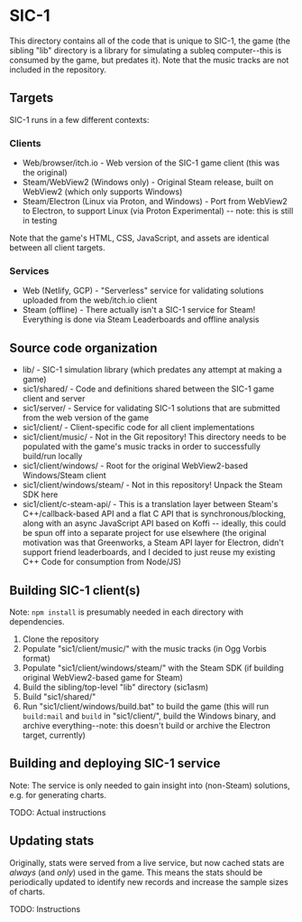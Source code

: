 # SIC-1
This directory contains all of the code that is unique to SIC-1, the game (the sibling "lib" directory is a library for simulating a subleq computer--this is consumed by the game, but predates it). Note that the music tracks are not included in the repository.

## Targets
SIC-1 runs in a few different contexts:

### Clients
* Web/browser/itch.io - Web version of the SIC-1 game client (this was the original)
* Steam/WebView2 (Windows only) - Original Steam release, built on WebView2 (which only supports Windows)
* Steam/Electron (Linux via Proton, and Windows) - Port from WebView2 to Electron, to support Linux (via Proton Experimental) -- note: this is still in testing

Note that the game's HTML, CSS, JavaScript, and assets are identical between all client targets.

### Services
* Web (Netlify, GCP) - "Serverless" service for validating solutions uploaded from the web/itch.io client
* Steam (offline) - There actually isn't a SIC-1 service for Steam! Everything is done via Steam Leaderboards and offline analysis

## Source code organization
* lib/ - SIC-1 simulation library (which predates any attempt at making a game)
* sic1/shared/ - Code and definitions shared between the SIC-1 game client and server
* sic1/server/ - Service for validating SIC-1 solutions that are submitted from the web version of the game
* sic1/client/ - Client-specific code for all client implementations
* sic1/client/music/ - Not in the Git repository! This directory needs to be populated with the game's music tracks in order to successfully build/run locally
* sic1/client/windows/ - Root for the original WebView2-based Windows/Steam client
* sic1/client/windows/steam/ - Not in this repository! Unpack the Steam SDK here
* sic1/client/c-steam-api/ - This is a translation layer between Steam's C++/callback-based API and a flat C API that is synchronous/blocking, along with an async JavaScript API based on Koffi -- ideally, this could be spun off into a separate project for use elsewhere (the original motivation was that Greenworks, a Steam API layer for Electron, didn't support friend leaderboards, and I decided to just reuse my existing C++ Code for consumption from Node/JS)

## Building SIC-1 client(s)
Note: `npm install` is presumably needed in each directory with dependencies.

1. Clone the repository
1. Populate "sic1/client/music/" with the music tracks (in Ogg Vorbis format)
1. Populate "sic1/client/windows/steam/" with the Steam SDK (if building original WebView2-based game for Steam)
1. Build the sibling/top-level "lib" directory (sic1asm)
1. Build "sic1/shared/"
1. Run "sic1/client/windows/build.bat" to build the game (this will run `build:mail` and `build` in "sic1/client/", build the Windows binary, and archive everything--note: this doesn't build or archive the Electron target, currently)

## Building and deploying SIC-1 service
Note: The service is only needed to gain insight into (non-Steam) solutions, e.g. for generating charts.

TODO: Actual instructions

## Updating stats
Originally, stats were served from a live service, but now cached stats are *always* (and *only*) used in the game. This means the stats should be periodically updated to identify new records and increase the sample sizes of charts.

TODO: Instructions
